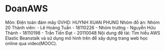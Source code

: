 # DoanAWS
Môn: Điện toán đám mây
GVHD: HUYNH XUAN PHUNG
Nhóm đồ án: Nhóm 20
Thành viên:
    - Lê Hoàng Tuấn - 18110226 - Nhóm trường
    - Nguyễn Hữu Thành - 18110198
    - Trần Tiến Đạt - 20110048
Nội dung đề tài: Tìm hiểu AWS Elastic Beanstalk và sử dụng mô hình trên để xây dựng trang web học online qua video(MOOC).
